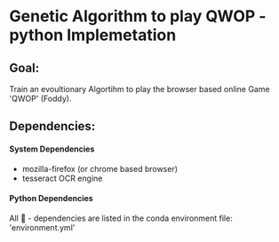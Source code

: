 # Genetic Algorithm to play QWOP - python Implemetation

## Goal:

Train an evoultionary Algortihm to play the browser based online Game 'QWOP' (Foddy).


## Dependencies:

#### System Dependencies

 - mozilla-firefox (or chrome based browser)
 - tesseract OCR engine

#### Python Dependencies

All 🐍 - dependencies are listed in the conda environment file: 'environment.yml'


